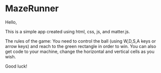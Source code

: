 # MazeRunner

Hello, 

This is a simple app created using html, css, js, and matter.js. 

The rules of the game: 
You need to control the ball (using W,D,S,A keys or arrow keys) and reach to the green rectangle in order to win. 
You can also get code to your machine, change the horizontal and vertical cells as you wish.

Good luck!